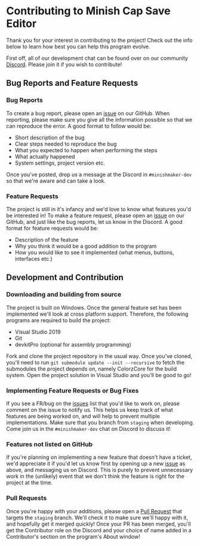 # Contributing to Minish Cap Save Editor

Thank you for your interest in contributing to the project! Check out the info below to learn how best you can help this program evolve.

First off, all of our development chat can be found over on our community [Discord](https://minishmaker.com/discord). Please join it if you wish to contribute!

## Bug Reports and Feature Requests

### Bug Reports
To create a bug report, please open an [issue](https://github.com/minishmaker/randomizer/issues) on our GitHub. When reporting, please make sure you give all the information possible so that we can reproduce the error. A good format to follow would be:

- Short description of the bug
- Clear steps needed to reproduce the bug
- What you expected to happen when performing the steps
- What actually happened
- System settings, project version etc.

Once you've posted, drop us a message at the Discord in `#minishmaker-dev` so that we're aware and can take a look.

### Feature Requests

The project is still in it's infancy and we'd love to know what features you'd be interested in! To make a feature request, please open an [issue](https://github.com/minishmaker/randomizer/issues) on our GitHub, and just like the bug reports, let us know in the Discord. A good format for feature requests would be:

- Description of the feature
- Why you think it would be a good addition to the program
- How you would like to see it implemented (what menus, buttons, interfaces etc.)

## Development and Contribution

### Downloading and building from source
The project is built on Windows. Once the general feature set has been implemented we'll look at cross platform support. Therefore, the following programs are required to build the project:

- Visual Studio 2019
- Git
- devkitPro (optional for assembly programming)

Fork and clone the project repository in the usual way. Once you've cloned, you'll need to run `git submodule update --init --recursive` to fetch the submodules the project depends on, namely ColorzCore for the build system. Open the project solution in Visual Studio and you'll be good to go!

### Implementing Feature Requests or Bug Fixes
If you see a FR/bug on the [issues](https://github.com/minishmaker/randomizer/issues) list that you'd like to work on, please comment on the issue to notify us. This helps us keep track of what features are being worked on, and will help to prevent multiple implementations. Make sure that you branch from `staging` when developing. Come join us in the `#minishmaker-dev` chat on Discord to discuss it!

### Features not listed on GitHub
If you're planning on implementing a new feature that doesn't have a ticket, we'd appreciate it if you'd let us know first by opening up a new [issue](https://github.com/minishmaker/randomizer/issues) as above, and messaging us on Discord. This is purely to prevent unnecessary work in the (unlikely) event that we don't think the feature is right for the project at the time.

### Pull Requests
Once you're happy with your additions, please open a [Pull Request](https://github.com/minishmaker/randomizer/pulls) that targets the `staging` branch.
We'll check it to make sure we'll happy with it, and hopefully get it merged quickly! Once your PR has been merged, you'll get the Contributor role on the Discord and your choice of name added in a Contributor's section on the program's About window!
